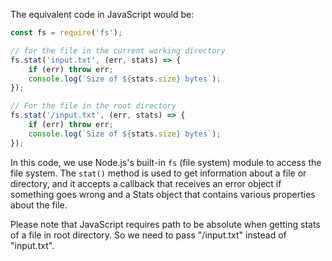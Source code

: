 The equivalent code in JavaScript would be:

```javascript
const fs = require('fs');

// for the file in the current working directory
fs.stat('input.txt', (err, stats) => {
    if (err) throw err;
    console.log(`Size of ${stats.size} bytes`);
});

// For the file in the root directory
fs.stat('/input.txt', (err, stats) => {
    if (err) throw err;
    console.log(`Size of ${stats.size} bytes`);
});
```

In this code, we use Node.js's built-in `fs` (file system) module to access the file system. The `stat()` method is used to get information about a file or directory, and it accepts a callback that receives an error object if something goes wrong and a Stats object that contains various properties about the file. 

Please note that JavaScript requires path to be absolute when getting stats of a file in root directory. So we need to pass "/input.txt" instead of "input.txt".
